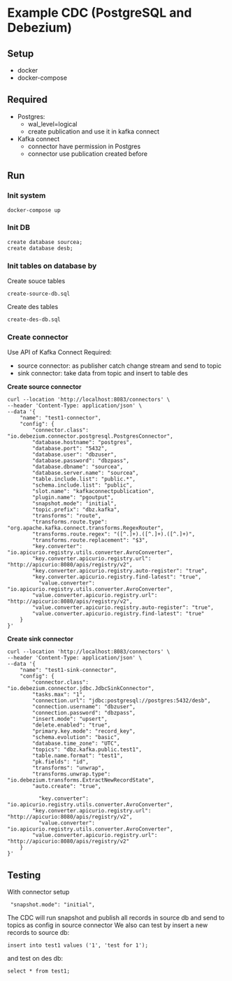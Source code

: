 # Example CDC (PostgreSQL and Debezium)
## Setup
- docker
- docker-compose

## Required
- Postgres:
  - wal_level=logical
  - create publication and use it in kafka connect
- Kafka connect
  - connector have permission in Postgres
  - connector use publication created before


## Run
### Init system
```
docker-compose up
```
### Init DB
```
create database sourcea;
create database desb;
```
### Init tables on database by
Create souce tables
```
create-source-db.sql
```
Create des tables
```
create-des-db.sql
```
### Create connector
Use API of Kafka Connect
Required:
- source connector: as publisher catch change stream and send to topic
- sink connector: take data from topic and insert to table des

**Create source connector**
```
curl --location 'http://localhost:8083/connectors' \
--header 'Content-Type: application/json' \
--data '{
    "name": "test1-connector",
    "config": {
        "connector.class": "io.debezium.connector.postgresql.PostgresConnector",
        "database.hostname": "postgres",
        "database.port": "5432",
        "database.user": "dbzuser",
        "database.password": "dbzpass",
        "database.dbname": "sourcea",
        "database.server.name": "sourcea",
        "table.include.list": "public.*",
        "schema.include.list": "public",
        "slot.name": "kafkaconnectpublication",
        "plugin.name": "pgoutput",
        "snapshot.mode": "initial",
        "topic.prefix": "dbz.kafka",
        "transforms": "route",
        "transforms.route.type": "org.apache.kafka.connect.transforms.RegexRouter",
        "transforms.route.regex": "([^.]+).([^.]+).([^.]+)",
        "transforms.route.replacement": "$3",
        "key.converter": "io.apicurio.registry.utils.converter.AvroConverter",
        "key.converter.apicurio.registry.url": "http://apicurio:8080/apis/registry/v2",
        "key.converter.apicurio.registry.auto-register": "true",
        "key.converter.apicurio.registry.find-latest": "true",
          "value.converter": "io.apicurio.registry.utils.converter.AvroConverter",
        "value.converter.apicurio.registry.url": "http://apicurio:8080/apis/registry/v2",
        "value.converter.apicurio.registry.auto-register": "true",
        "value.converter.apicurio.registry.find-latest": "true"
    }
}'
```
**Create sink connector**
```
curl --location 'http://localhost:8083/connectors' \
--header 'Content-Type: application/json' \
--data '{
    "name": "test1-sink-connector",
    "config": {
        "connector.class": "io.debezium.connector.jdbc.JdbcSinkConnector",
        "tasks.max": "1",
        "connection.url": "jdbc:postgresql://postgres:5432/desb",
        "connection.username": "dbzuser",
        "connection.password": "dbzpass",
        "insert.mode": "upsert",
        "delete.enabled": "true",
        "primary.key.mode": "record_key",
        "schema.evolution": "basic",
        "database.time_zone": "UTC",
        "topics": "dbz.kafka.public.test1",
        "table.name.format": "test1",
        "pk.fields": "id",
        "transforms": "unwrap",
        "transforms.unwrap.type": "io.debezium.transforms.ExtractNewRecordState",
        "auto.create": "true",

          "key.converter": "io.apicurio.registry.utils.converter.AvroConverter",
        "key.converter.apicurio.registry.url": "http://apicurio:8080/apis/registry/v2",
          "value.converter": "io.apicurio.registry.utils.converter.AvroConverter",
        "value.converter.apicurio.registry.url": "http://apicurio:8080/apis/registry/v2"
    }
}'
```
## Testing
With connector setup
```
 "snapshot.mode": "initial",
```
The CDC will run snapshot and publish all records in source db and send to topics as config in source connector
We also can test by insert a new records to source db:
```
insert into test1 values ('1', 'test for 1');
```
and test on des db:
```
select * from test1;
```
